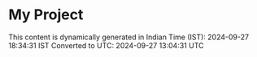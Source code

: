 # My Project

This content is dynamically generated in Indian Time (IST): 2024-09-27 18:34:31 IST
Converted to UTC: 2024-09-27 13:04:31 UTC

